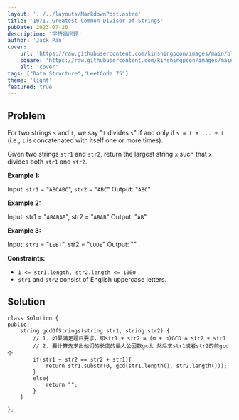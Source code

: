 ```yaml
---
layout: '../../layouts/MarkdownPost.astro'
title: '1071. Greatest Common Divisor of Strings'
pubDate: 2023-07-20
description: '字符串问题'
author: 'Jack Pan'
cover:
    url: 'https://raw.githubusercontent.com/kinshingpoon/images/main/blog-imgs/meshes-600x246.jpg'
    square: 'https://raw.githubusercontent.com/kinshingpoon/images/main/blog-imgs/meshes-600x246.jpg'
    alt: 'cover'
tags: ["Data Structure","LeetCode 75"]
theme: 'light'
featured: true
---
```

## Problem

For two strings `s` and `t`, we say "`t` divides `s`" if and only if `s = t + ... + t` (i.e., `t` is concatenated with itself one or more times).

Given two strings `str1` and `str2`, return the largest string `x` such that `x` divides both `str1` and `str2`.

 

**Example 1:**

Input: `str1` = "`ABCABC`", `str2` = "`ABC`"
Output: "`ABC`"

**Example 2:**

Input: str1 = "`ABABAB`", str2 = "`ABAB`"
Output: "`AB`"

**Example 3:**

Input: `str1` = "`LEET`", str2 = "`CODE`"
Output: ""
 

**Constraints:**

- ``1 <= str1.length, str2.length <= 1000``
- ``str1`` and ``str2`` consist of English uppercase letters.

## Solution
```
class Solution {
public:
    string gcdOfStrings(string str1, string str2) {
        // 1. 如果满足题目要求，即str1 + str2 = (m + n)GCD = str2 + str1
        // 2. 要计算先求出他们的长度的最大公因数gcd，然后求str1或者str2的前gcd个
        if(str1 + str2 == str2 + str1){
            return str1.substr(0, gcd(str1.length(), str2.length()));
        }
        else{
            return "";
        }
    }

};
```